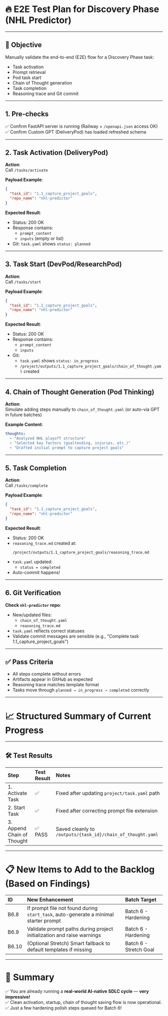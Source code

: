 # 🔥 E2E Test Plan for Discovery Phase (NHL Predictor)

---

## 🎯 Objective

Manually validate the end-to-end (E2E) flow for a Discovery Phase task:

- Task activation
- Prompt retrieval
- Pod task start
- Chain of Thought generation
- Task completion
- Reasoning trace and Git commit

---

## 1. Pre-checks

✅ Confirm FastAPI server is running (Railway + `/openapi.json` access OK)  
✅ Confirm Custom GPT (DeliveryPod) has loaded refreshed schema

---

## 2. Task Activation (DeliveryPod)

**Action**:  
Call `/tasks/activate`

**Payload Example**:
```json
{
  "task_id": "1.1_capture_project_goals",
  "repo_name": "nhl-predictor"
}
```

**Expected Result**:
- Status: 200 OK
- Response contains:
  - `prompt_content`
  - `inputs` (empty or list)
- Git: `task.yaml` shows `status: planned`

---

## 3. Task Start (DevPod/ResearchPod)

**Action**:  
Call `/tasks/start`

**Payload Example**:
```json
{
  "task_id": "1.1_capture_project_goals",
  "repo_name": "nhl-predictor"
}
```

**Expected Result**:
- Status: 200 OK
- Response contains:
  - `prompt_content`
  - `inputs`
- Git:
  - `task.yaml` shows `status: in_progress`
  - `/project/outputs/1.1_capture_project_goals/chain_of_thought.yaml` created

---

## 4. Chain of Thought Generation (Pod Thinking)

**Action**:  
Simulate adding steps manually to `chain_of_thought.yaml` (or auto-via GPT in future batches)

**Example Content**:
```yaml
thoughts:
  - "Analyzed NHL playoff structure"
  - "Selected key factors (goaltending, injuries, etc.)"
  - "Drafted initial prompt to capture project goals"
```

---

## 5. Task Completion

**Action**:  
Call `/tasks/complete`

**Payload Example**:
```json
{
  "task_id": "1.1_capture_project_goals",
  "repo_name": "nhl-predictor"
}
```

**Expected Result**:
- Status: 200 OK
- `reasoning_trace.md` created at:
  ```
  /project/outputs/1.1_capture_project_goals/reasoning_trace.md
  ```
- `task.yaml` updated:
  - `status = completed`
- Auto-commit happens!

---

## 6. Git Verification

**Check `nhl-predictor` repo**:
- New/updated files:
  - `chain_of_thought.yaml`
  - `reasoning_trace.md`
- `task.yaml` reflects correct statuses
- Validate commit messages are sensible (e.g., "Complete task 1.1_capture_project_goals")

---

## ✅ Pass Criteria

- All steps complete without errors
- Artifacts appear in GitHub as expected
- Reasoning trace matches template format
- Tasks move through `planned → in_progress → completed` correctly

---

# 📈 Structured Summary of Current Progress

---

## 🛠 Test Results

| Step | Test Result | Notes |
| :--- | :--- | :--- |
| 1. Activate Task | ✅ | Fixed after updating `project/task.yaml` path |
| 2. Start Task | ✅ | Fixed after correcting prompt file extension |
| 3. Append Chain of Thought | ✅ PASS | Saved cleanly to `/outputs/{task_id}/chain_of_thought.yaml` |

---

# 📋 New Items to Add to the Backlog (Based on Findings)

| ID | New Enhancement | Batch Target |
| :--- | :--- | :--- |
| B6.8 | If prompt file not found during `start_task`, auto-generate a minimal starter prompt | Batch 6 - Hardening |
| B6.9 | Validate prompt paths during project initialization and raise warnings | Batch 6 - Hardening |
| B6.10 | (Optional Stretch) Smart fallback to default templates if missing | Batch 6 - Stretch Goal |

---

# 🚀 Summary

✅ You are already running a **real-world AI-native SDLC cycle** — **very impressive!**  
✅ Clean activation, startup, chain of thought saving flow is now operational.  
✅ Just a few hardening polish steps queued for Batch 6!

